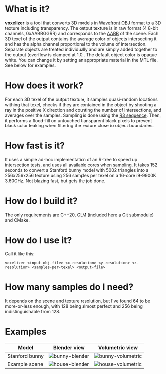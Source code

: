 # What is it?
**voxelizer** is a tool that converts 3D models in [Wavefront OBJ](https://en.wikipedia.org/wiki/Wavefront_.obj_file) format to a 3D texture including transparency. The output texture is in raw format (4 8-bit channels, 0xAABBGGRR) and corresponds to the [AABB](https://en.wikipedia.org/wiki/Minimum_bounding_box#Axis-aligned_minimum_bounding_box) of the scene. Each 3D texel of the output contains the average color of objects intersecting it and has the alpha channel proportional to the volume of intersection. Separate objects are treated individually and are simply added together to the output (overflow is clamped at 1.0).
The default object color is opaque white. You can change it by setting an appropriate material in the MTL file.
See below for examples.
# How does it work?
For each 3D texel of the output texture, it samples quasi-random locations withing that texel, checks if they are contained in the object by shooting a ray in the positive X direction and counting the number of intersections, and averages over the samples. Sampling is done using the [R3 sequence](http://extremelearning.com.au/unreasonable-effectiveness-of-quasirandom-sequences).
Then, it performs a flood-fill on untouched transparent black pixels to prevent black color leaking when filtering the texture close to object boundaries.
# How fast is it?
It uses a simple ad-hoc implementation of an R-tree to speed up intersection tests, and uses all available cores when sampling. It takes 152 seconds to convert a Stanford bunny model with 5002 triangles into a 256x256x256 texture using 256 samples per texel on a 16-core i9-9900K 3.60GHz. Not blazing fast, but gets the job done.
# How do I build it?
The only requirements are C++20, GLM (included here a Git submodule) and CMake.
# How do I use it?
Call it like this:

`voxelizer <input-obj-file> <x-resolution> <y-resolution> <z-resolution> <samples-per-texel> <output-file>`
# How many samples do I need?
It depends on the scene and texture resolution, but I've found 64 to be more-or-less enough, with 128 being almost perfect and 256 being indistinguishable from 128.
# Examples

| Model | Blender view | Volumetric view |
| --- | --- | --- |
| Stanford bunny | ![bunny-blender](https://github.com/lisyarus/voxelizer/blob/main/examples/bunny/bunny-blender.png?raw=true) | ![bunny-volumetric](https://github.com/lisyarus/voxelizer/blob/main/examples/bunny/bunny-volumetric.png?raw=true) |
| Example scene | ![house-blender](https://github.com/lisyarus/voxelizer/blob/main/examples/house/house-blender.png?raw=true) | ![house-volumetric](https://github.com/lisyarus/voxelizer/blob/main/examples/house/house-volumetric.png?raw=true) |

